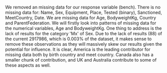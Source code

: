 We removed an missing data for our response variable (bench).
There is no missing data for: Name, Sex, Equipment, Place, Tested (binary), Sanctioned, MeetCountry, Date.
We are missing data for Age, BodyweightKg, Country and ParentFederation.
We will firstly look into patterns of missing data for the numerical variables, Age and BodyweightKg.
One thing to address is the lack of results for the category 'Mx' of Sex. Due to the lack of results (88) of the current 2917986, which is 0.003% of the dataset, it makes sense to remove these observations as they will massively skew our results given the potential for influence.
It is clear, America is the leading contributor for missing data both by birth country and meet country. Canada also has a smaller chunk of contribution, and UK and Australia contribute to some of these aspects as well.
